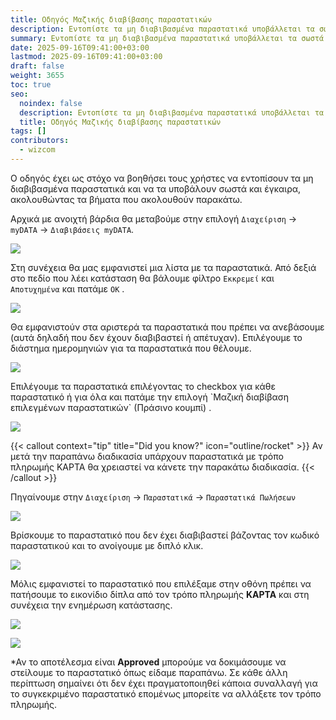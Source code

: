 ```yaml
---
title: Οδηγός Μαζικής διαβίβασης παραστατικών
description: Εντοπίστε τα μη διαβιβασμένα παραστατικά υποβάλλεται τα σωστά και έγκαιρα
summary: Εντοπίστε τα μη διαβιβασμένα παραστατικά υποβάλλεται τα σωστά και έγκαιρα
date: 2025-09-16T09:41:00+03:00
lastmod: 2025-09-16T09:41:00+03:00
draft: false
weight: 3655
toc: true
seo:
  noindex: false
  description: Εντοπίστε τα μη διαβιβασμένα παραστατικά υποβάλλεται τα σωστά και έγκαιρα
  title: Οδηγός Μαζικής διαβίβασης παραστατικών
tags: []
contributors:
  - wizcom
---
```

Ο οδηγός έχει ως στόχο να βοηθήσει τους χρήστες να εντοπίσουν τα μη διαβιβασμένα παραστατικά και να τα υποβάλουν σωστά και έγκαιρα, ακολουθώντας τα βήματα που ακολουθούν παρακάτω.

Αρχικά με ανοιχτή βάρδια θα μεταβούμε στην επιλογή `Διαχείριση` -> `myDATA` -> `Διαβιβάσεις myDATA`.

![](/images/w01-diabibasi-parastatikon-01.jpg)

Στη συνέχεια θα μας εμφανιστεί μια λίστα με τα παραστατικά. Από δεξιά στο πεδίο που λέει κατάσταση θα βάλουμε φίλτρο `Εκκρεμεί` και `Αποτυχημένα` και πατάμε `ΟΚ` .

![](/images/w01-diabibasi-parastatikon-02.png)

Θα εμφανιστούν στα αριστερά τα παραστατικά που πρέπει να ανεβάσουμε (αυτά δηλαδή που δεν έχουν διαβιβαστεί ή απέτυχαν). Επιλέγουμε το διάστημα ημερομηνιών για τα παραστατικά που θέλουμε.

![](/images/w01-diabibasi-parastatikon-03.png)

Επιλέγουμε τα παραστατικά επιλέγοντας το checkbox για κάθε παραστατικό ή για όλα και πατάμε την επιλογή \`Μαζική διαβίβαση επιλεγμένων παραστατικών\` (Πράσινο κουμπί) .

![](/images/w01-diabibasi-parastatikon-04.jpg)

{{< callout context="tip" title="Did you know?" icon="outline/rocket" >}}
Αν μετά την παραπάνω διαδικασία υπάρχουν παραστατικά με τρόπο πληρωμής ΚΑΡΤΑ θα χρειαστεί να κάνετε την παρακάτω διαδικασία.
{{< /callout >}}

Πηγαίνουμε στην `Διαχείριση` -> `Παραστατικά` -> `Παραστατικά Πωλήσεων`

![](/images/w01-diabibasi-parastatikon-05.png)

Βρίσκουμε το παραστατικό που δεν έχει διαβιβαστεί βάζοντας τον κωδικό παραστατικού  και το ανοίγουμε με διπλό κλικ.

![](/images/w01-diabibasi-parastatikon-06.jpg)

Μόλις εμφανιστεί το παραστατικό που επιλέξαμε στην οθόνη πρέπει να πατήσουμε το εικονίδιο δίπλα από τον τρόπο πληρωμής **ΚΑΡΤΑ** και στη συνέχεια την ενημέρωση κατάστασης.

![](/images/w01-diabibasi-parastatikon-07a.png)

![](/images/w01-diabibasi-parastatikon-08.jpg)

\*Αν το αποτέλεσμα είναι **Approved** μπορούμε να δοκιμάσουμε να στείλουμε το παραστατικό όπως είδαμε παραπάνω. Σε κάθε άλλη περίπτωση σημαίνει ότι δεν έχει πραγματοποιηθεί κάποια συναλλαγή για το συγκεκριμένο παραστατικό επομένως μπορείτε να αλλάξετε τον τρόπο πληρωμής.
